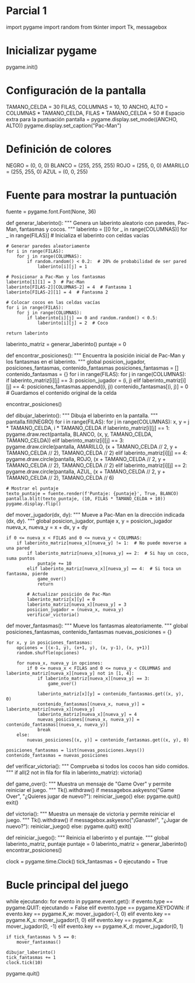 # Parcial 1
import pygame
import random
from tkinter import Tk, messagebox

# Inicializar pygame
pygame.init()

# Configuración de la pantalla
TAMANO_CELDA = 30
FILAS, COLUMNAS = 10, 10
ANCHO, ALTO = COLUMNAS * TAMANO_CELDA, FILAS * TAMANO_CELDA + 50  # Espacio extra para la puntuación
pantalla = pygame.display.set_mode((ANCHO, ALTO))
pygame.display.set_caption("Pac-Man")

# Definición de colores
NEGRO = (0, 0, 0)
BLANCO = (255, 255, 255)
ROJO = (255, 0, 0)
AMARILLO = (255, 255, 0)
AZUL = (0, 0, 255)

# Fuente para mostrar la puntuación
fuente = pygame.font.Font(None, 36)

def generar_laberinto():
    """
    Genera un laberinto aleatorio con paredes, Pac-Man, fantasmas y cocos.
    """
    laberinto = [[0 for _ in range(COLUMNAS)] for _ in range(FILAS)]  # Inicializa el laberinto con celdas vacías
    
    # Generar paredes aleatoriamente
    for i in range(FILAS):
        for j in range(COLUMNAS):
            if random.random() < 0.2:  # 20% de probabilidad de ser pared
                laberinto[i][j] = 1  
    
    # Posicionar a Pac-Man y los fantasmas
    laberinto[1][1] = 3  # Pac-Man
    laberinto[FILAS-2][COLUMNAS-2] = 4  # Fantasma 1
    laberinto[FILAS-2][1] = 4  # Fantasma 2
    
    # Colocar cocos en las celdas vacías
    for i in range(FILAS):
        for j in range(COLUMNAS):
            if laberinto[i][j] == 0 and random.random() < 0.5:
                laberinto[i][j] = 2  # Coco
    
    return laberinto

laberinto_matriz = generar_laberinto()
puntaje = 0

def encontrar_posiciones():
    """
    Encuentra la posición inicial de Pac-Man y los fantasmas en el laberinto.
    """
    global posicion_jugador, posiciones_fantasmas, contenido_fantasmas
    posiciones_fantasmas = []
    contenido_fantasmas = {}
    for i in range(FILAS):
        for j in range(COLUMNAS):
            if laberinto_matriz[i][j] == 3:
                posicion_jugador = (i, j)
            elif laberinto_matriz[i][j] == 4:
                posiciones_fantasmas.append((i, j))
                contenido_fantasmas[(i, j)] = 0  # Guardamos el contenido original de la celda

encontrar_posiciones()

def dibujar_laberinto():
    """
    Dibuja el laberinto en la pantalla.
    """
    pantalla.fill(NEGRO)
    for i in range(FILAS):
        for j in range(COLUMNAS):
            x, y = j * TAMANO_CELDA, i * TAMANO_CELDA
            if laberinto_matriz[i][j] == 1:
                pygame.draw.rect(pantalla, BLANCO, (x, y, TAMANO_CELDA, TAMANO_CELDA))
            elif laberinto_matriz[i][j] == 3:
                pygame.draw.circle(pantalla, AMARILLO, (x + TAMANO_CELDA // 2, y + TAMANO_CELDA // 2), TAMANO_CELDA // 2)
            elif laberinto_matriz[i][j] == 4:
                pygame.draw.circle(pantalla, ROJO, (x + TAMANO_CELDA // 2, y + TAMANO_CELDA // 2), TAMANO_CELDA // 2)
            elif laberinto_matriz[i][j] == 2:
                pygame.draw.circle(pantalla, AZUL, (x + TAMANO_CELDA // 2, y + TAMANO_CELDA // 2), TAMANO_CELDA // 6)
    
    # Mostrar el puntaje
    texto_puntaje = fuente.render(f'Puntaje: {puntaje}', True, BLANCO)
    pantalla.blit(texto_puntaje, (10, FILAS * TAMANO_CELDA + 10))
    pygame.display.flip()

def mover_jugador(dx, dy):
    """
    Mueve a Pac-Man en la dirección indicada (dx, dy).
    """
    global posicion_jugador, puntaje
    x, y = posicion_jugador
    nueva_x, nueva_y = x + dx, y + dy
    
    if 0 <= nueva_x < FILAS and 0 <= nueva_y < COLUMNAS:
        if laberinto_matriz[nueva_x][nueva_y] != 1:  # No puede moverse a una pared
            if laberinto_matriz[nueva_x][nueva_y] == 2:  # Si hay un coco, suma puntos
                puntaje += 10
            elif laberinto_matriz[nueva_x][nueva_y] == 4:  # Si toca un fantasma, pierde
                game_over()
                return
            
            # Actualizar posición de Pac-Man
            laberinto_matriz[x][y] = 0
            laberinto_matriz[nueva_x][nueva_y] = 3
            posicion_jugador = (nueva_x, nueva_y)
            verificar_victoria()

def mover_fantasmas():
    """
    Mueve los fantasmas aleatoriamente.
    """
    global posiciones_fantasmas, contenido_fantasmas
    nuevas_posiciones = {}

    for x, y in posiciones_fantasmas:
        opciones = [(x-1, y), (x+1, y), (x, y-1), (x, y+1)]
        random.shuffle(opciones)

        for nueva_x, nueva_y in opciones:
            if 0 <= nueva_x < FILAS and 0 <= nueva_y < COLUMNAS and laberinto_matriz[nueva_x][nueva_y] not in [1, 4]:
                if laberinto_matriz[nueva_x][nueva_y] == 3:
                    game_over()

                laberinto_matriz[x][y] = contenido_fantasmas.get((x, y), 0)
                contenido_fantasmas[(nueva_x, nueva_y)] = laberinto_matriz[nueva_x][nueva_y]
                laberinto_matriz[nueva_x][nueva_y] = 4
                nuevas_posiciones[(nueva_x, nueva_y)] = contenido_fantasmas[(nueva_x, nueva_y)]
                break
        else:
            nuevas_posiciones[(x, y)] = contenido_fantasmas.get((x, y), 0)

    posiciones_fantasmas = list(nuevas_posiciones.keys())
    contenido_fantasmas = nuevas_posiciones

def verificar_victoria():
    """
    Comprueba si todos los cocos han sido comidos.
    """
    if all(2 not in fila for fila in laberinto_matriz):
        victoria()

def game_over():
    """
    Muestra un mensaje de "Game Over" y permite reiniciar el juego.
    """
    Tk().withdraw()
    if messagebox.askyesno("Game Over", "¿Quieres jugar de nuevo?"):
        reiniciar_juego()
    else:
        pygame.quit()
        exit()

def victoria():
    """
    Muestra un mensaje de victoria y permite reiniciar el juego.
    """
    Tk().withdraw()
    if messagebox.askyesno("¡Ganaste!", "¿Jugar de nuevo?"):
        reiniciar_juego()
    else:
        pygame.quit()
        exit()

def reiniciar_juego():
    """
    Reinicia el laberinto y el puntaje.
    """
    global laberinto_matriz, puntaje
    puntaje = 0
    laberinto_matriz = generar_laberinto()
    encontrar_posiciones()

clock = pygame.time.Clock()
tick_fantasmas = 0
ejecutando = True

# Bucle principal del juego
while ejecutando:
    for evento in pygame.event.get():
        if evento.type == pygame.QUIT:
            ejecutando = False
        elif evento.type == pygame.KEYDOWN:
            if evento.key == pygame.K_w:
                mover_jugador(-1, 0)
            elif evento.key == pygame.K_s:
                mover_jugador(1, 0)
            elif evento.key == pygame.K_a:
                mover_jugador(0, -1)
            elif evento.key == pygame.K_d:
                mover_jugador(0, 1)
    
    if tick_fantasmas % 5 == 0:
        mover_fantasmas()
    
    dibujar_laberinto()
    tick_fantasmas += 1
    clock.tick(10)

pygame.quit()


